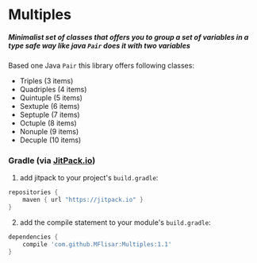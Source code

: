 # Multiples

##### Minimalist set of classes that offers you to group a set of variables in a type safe way like java `Pair` does it with two variables

Based one Java `Pair` this library offers following classes:

* Triples (3 items)
* Quadriples (4 items)
* Quintuple (5 items)
* Sextuple (6 items)
* Septuple (7 items)
* Octuple (8 items)
* Nonuple (9 items)
* Decuple (10 items)

### Gradle (via [JitPack.io](https://jitpack.io/))

1. add jitpack to your project's `build.gradle`:
```groovy
repositories {
    maven { url "https://jitpack.io" }
}
```
2. add the compile statement to your module's `build.gradle`:
```groovy
dependencies {
    compile 'com.github.MFlisar:Multiples:1.1'
}
```
